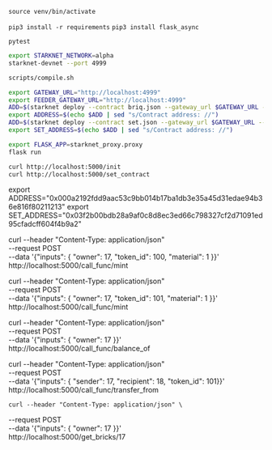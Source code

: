 
```source venv/bin/activate```

```pip3 install -r requirements```
```pip3 install flask_async```



`pytest`


```sh
export STARKNET_NETWORK=alpha
starknet-devnet --port 4999

scripts/compile.sh

export GATEWAY_URL="http://localhost:4999"
export FEEDER_GATEWAY_URL="http://localhost:4999"
ADD=$(starknet deploy --contract briq.json --gateway_url $GATEWAY_URL --feeder_gateway_url $FEEDER_GATEWAY_URL | grep "Contract")
export ADDRESS=$(echo $ADD | sed "s/Contract address: //")
ADD=$(starknet deploy --contract set.json --gateway_url $GATEWAY_URL --feeder_gateway_url $FEEDER_GATEWAY_URL | grep "Contract")
export SET_ADDRESS=$(echo $ADD | sed "s/Contract address: //")

export FLASK_APP=starknet_proxy.proxy
flask run

curl http://localhost:5000/init
curl http://localhost:5000/set_contract
```

export ADDRESS="0x000a2192fdd9aac53c9bb014b17ba1db3e35a45d31edae94b36e816f80211213"
export SET_ADDRESS="0x03f2b00bdb28a9af0c8d8ec3ed66c798327cf2d71091ed95cfadcff604f4b9a2"


curl --header "Content-Type: application/json" \
  --request POST \
  --data '{"inputs": { "owner": 17, "token_id": 100, "material": 1 }}' \
  http://localhost:5000/call_func/mint

  curl --header "Content-Type: application/json" \
  --request POST \
  --data '{"inputs": { "owner": 17, "token_id": 101, "material": 1 }}' \
  http://localhost:5000/call_func/mint

  curl --header "Content-Type: application/json" \
  --request POST \
  --data '{"inputs": { "owner": 17 }}' \
  http://localhost:5000/call_func/balance_of

  curl --header "Content-Type: application/json" \
  --request POST \
  --data '{"inputs": { "sender": 17, "recipient": 18, "token_id": 101}}' \
  http://localhost:5000/call_func/transfer_from

    curl --header "Content-Type: application/json" \
  --request POST \
  --data '{"inputs": { "owner": 17 }}' \
  http://localhost:5000/get_bricks/17